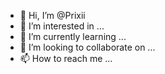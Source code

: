 - 👋 Hi, I’m @Prixii
- 👀 I’m interested in ...
- 🌱 I’m currently learning ...
- 💞️ I’m looking to collaborate on ...
- 📫 How to reach me ...

<!---
Prixii/Prixii is a ✨ special ✨ repository because its `README.md` (this file) appears on your GitHub profile.
You can click the Preview link to take a look at your changes.
--->
